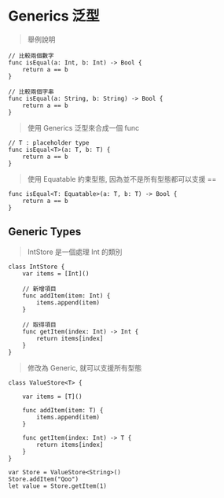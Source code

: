 # Generics 泛型

> 舉例說明

	// 比較兩個數字
	func isEqual(a: Int, b: Int) -> Bool {
		return a == b
	}
	
	// 比較兩個字串
	func isEqual(a: String, b: String) -> Bool {
		return a == b
	}
	
> 使用 Generics 泛型來合成一個 func

	// T : placeholder type
	func isEqual<T>(a: T, b: T) {
		return a == b
	}
	
> 使用 Equatable 約束型態, 因為並不是所有型態都可以支援 ==

	func isEqual<T: Equatable>(a: T, b: T) -> Bool {
		return a == b
	}
	
## Generic Types

> IntStore 是一個處理 Int 的類別

	class IntStore {
		var items = [Int]()
		
		// 新增項目
		func addItem(item: Int) {
			items.append(item)
		}
		
		// 取得項目
		func getItem(index: Int) -> Int {
			return items[index]
		}
	}
	
> 修改為 Generic, 就可以支援所有型態


	class ValueStore<T> {
	
		var items = [T]()
		
		func addItem(item: T) {
			items.append(item)
		}
		
		func getItem(index: Int) -> T {
			return items[index]
		}
	}
	
	var Store = ValueStore<String>()
	Store.addItem("Qoo")
	let value = Store.getItem(1)
	
	
